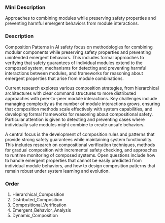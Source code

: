 ### Mini Description

Approaches to combining modules while preserving safety properties and preventing harmful emergent behaviors from module interactions.

### Description

Composition Patterns in AI safety focus on methodologies for combining modular components while preserving safety properties and preventing unintended emergent behaviors. This includes formal approaches to verifying that safety guarantees of individual modules extend to the composed system, mechanisms for detecting and preventing harmful interactions between modules, and frameworks for reasoning about emergent properties that arise from module combinations.

Current research explores various composition strategies, from hierarchical architectures with clear command structures to more distributed approaches with peer-to-peer module interactions. Key challenges include managing complexity as the number of module interactions grows, ensuring that composition methods scale effectively with system capabilities, and developing formal frameworks for reasoning about compositional safety. Particular attention is given to detecting and preventing cases where individually safe modules might combine to create unsafe behaviors.

A central focus is the development of composition rules and patterns that provide strong safety guarantees while maintaining system functionality. This includes research on compositional verification techniques, methods for gradual composition with incremental safety checking, and approaches to runtime monitoring of composed systems. Open questions include how to handle emergent properties that cannot be easily predicted from individual module behaviors, and how to design composition patterns that remain robust under system learning and evolution.

### Order

1. Hierarchical_Composition
2. Distributed_Composition
3. Compositional_Verification
4. Emergent_Behavior_Analysis
5. Dynamic_Composition
